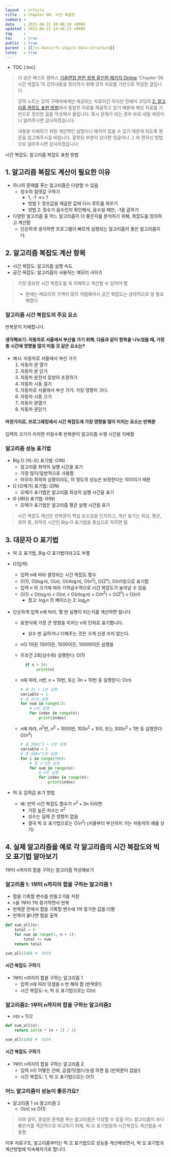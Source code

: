 ```yaml
---
layout  : article
title   : Chapter 08. 시간 복잡도
summary : 
date    : 2021-04-21 10:48:19 +0900
updated : 2021-04-21 14:46:13 +0900
tag     : 
toc     : true
public  : true
parent  : [[/cs-basic/fc-algo/1-data-structure]]
latex   : true
---
```

* TOC
{:toc}

> 이 글은 패스트 캠퍼스 [기술면접 완전 정복 올인원 패키지 Online](https://fastcampus.co.kr/dev_online_algo) 'Chapter 08. 시간 복잡도'의 강의내용을 정리하기 위해 강의 자료를 기반으로 작성한 글입니다.
>
> 강의 노트는 강의 구매자에게만 제공되는 자료이긴 하지만 잔재미 코딩의 [2. 알고리즘 복잡도 표현 방법](https://www.fun-coding.org/Chapter08-timecomplexity.html)에서 동일한 자료를 제공하고 있기 때문에 해당 자료를 기반으로 정리한 글을 작성해서 올립니다. 혹시 문제가 되는 경우 바로 내릴 예정이니 알려주시면 감사하겠습니다.
>
> 내용을 이해하기 위한 개인적인 설명이나 해석이 있을 수 있기 때문에 되도록 원문을 참고해주시길 바랍니다.
> 잘못된 부분이 있다면 댓글이나 그 외 편하신 방법으로 알려주시면 감사하겠습니다.

시간 복잡도: 알고리즘 복잡도 표현 방법

## 1. 알고리즘 복잡도 계산이 필요한 이유

* 하나의 문제를 푸는 알고리즘은 다양할 수 있음
    * 정수의 절댓값 구하기
        * 1, -1 ->> 1
        * 방법 1: 정숫값을 제곱한 값에 다시 루트를 씌우기
        * 방법 2: 정수가 음수인지 확인해서, 음수일 때만, -1을 곱하기
* 다양한 알고리즘 중 어느 알고리즘이 더 좋은지를 분석하기 위해, 복잡도를 정의하고 계산함
    * 단순하게 생각하면 프로그램이 빠르게 실행되는 알고리즘이 좋은 알고리즘이다.

## 2. 알고리즘 복잡도 계산 항목

* 시간 복잡도: 알고리즘 실행 속도
* 공간 복잡도: 알고리즘이 사용하는 메모리 사이즈

> 가장 중요한 시간 복잡도를 꼭 이해하고 계산할 수 있어야 함
>
> * 현재는 메모리의 가격이 많이 저렴해져서 공간 복잡도는 상대적으로 덜 중요해졌다.

### 알고리즘 시간 복잡도의 주요 요소

반복문이 지배합니다.

#### 생각해보기: 자동차로 서울에서 부산을 가기 위해, 다음과 같이 항목을 나누었을 때, 가장 총 시간에 영향을 많이 미칠 것 같은 요소는?

* 예시: 자동차로 서울에서 부산 가기
    1. 자동차 문 열기
    2. 자동차 문 닫기
    3. 자동차 운전석 등받이 조정하기
    4. 자동차 시동 걸기
    5. 자동차로 서울에서 부산 가기: 가장 영향이 크다.
    6. 자동차 시동 끄기
    7. 자동차 문열기
    8. 자동차 문닫기

#### 마찬가지로, 프로그래밍에서 시간 복잡도에 가장 영향을 많이 미치는 요소는 반복문

입력의 크기가 커지면 커질수록 반복문이 알고리즘 수행 시간을 지배함

### 알고리즘 성능 표기법

* Big O (빅-오) 표기법: O(N)
    * 알고리즘 최악의 실행 시간을 표기
    * 가장 많이/일반적으로 사용함
    * 아무리 최악의 상황이라도, 이 정도의 성능은 보장한다는 의미이기 때문
* Ω (오메가) 표기법: Ω(N)
    * 오메가 표기법은 알고리즘 최상의 실행 시간을 표기
* Θ (세타) 표기법: Θ(N)
    * 오메가 표기법은 알고리즘 평균 실행 시간을 표기

> 시간 복잡도 계산은 반복문이 핵심 요소임을 인지하고, 계산 표기는 최상, 평균, 최악 중, 최악의 시간인 Big-O 표기법을 중심으로 익히면 됨

## 3. 대문자 O 표기법

* 빅 오 표기법, Big-O 표기법이라고도 부름
* O(입력)
    * 입력 n에 따라 결정되는 시간 복잡도 함수
    * O(1), O($\log n$), O($n$), O($n\log n$), O($n^2$), O($2^n$), O($n!$)등으로 표기함
    * 입력 $n$ 의 크기에 따라 기하급수적으로 시간 복잡도가 늘어날 수 있음
    * O(1) < O($\log n$) < O($n$) < O($n\log n$) < O($n^2$) < O($2^n$) < O($n!$)
        * 참고: $\log  n$ 의 베이스는 $2$: $\log_2n$
* 단순하게 입력 n에 따라, 몇 번 실행이 되는지를 계산하면 됩니다.
    * 표현식에 가장 큰 영향을 미치는 n의 단위로 표기합니다.
        * 상수 번 곱하거나 더해주는 것은 크게 신경 쓰지 않는다.
    * n이 1이든 100이든, 1000이든, 10000이든 실행을
    * 무조건 2회(상수회) 실행한다: O(1)

        ```python
          if n > 10:
               print(n)
        ```

    * n에 따라, n번, n + 10번, 또는 3n + 10번 등 실행한다: O(n)

        ```python
        # 총 3n + 1번 실행
        variable = 1
        # 총 3n번 실행
        for num in range(3):
            # n번 실행
            for index in range(n):
                print(index)
        ```

    * n에 따라, $n^2$번, $n^2 + 1000$번, $100n^2 + 100$, 또는 $300n^2 + 1$번 등 실행한다: O($n^2$)

        ```python
        # 총 300n^2 + 1번 실행
        variable = 1
        # 총 300n^2번 실행
        for i in range(300):
            # 총 n^2번 실행
            for num in range(n):
                # n번 실행
                for index in range(n):
                    print(index)
        ```

* 빅 오 입력값 표기 방법
    * 예: 만약 시간 복잡도 함수가 $n^2 + 3n$ 이라면
        * 가장 높은 차수는 $n^2$
        * 상수는 실제 큰 영향이 없음
        * 결국 빅 오 표기법으로는 O($n^2$) (서울부터 부산까지 가는 자동차의 예를 상기)

## 4. 실제 알고리즘을 예로 각 알고리즘의 시간 복잡도와 빅 오 표기법 알아보기

1부터 n까지의 합을 구하는 알고리즘 작성해보기

### 알고리즘 1: 1부터 n까지의 합을 구하는 알고리즘 1

* 합을 기록할 변수를 만들고 0을 저장
* n을 1부터 1씩 증가하면서 반복
* 반복문 안에서 합을 기록할 변수에 1씩 증가한 값을 더함
* 반복이 끝나면 합을 출력

```python
def sum_all(n):
    total = 0
    for num in range(1, n + 1):
        total += num
    return total

sum_all(100) #  5050
```

#### 시간 복잡도 구하기

* 1부터 n까지의 합을 구하는 알고리즘 1
    * 입력 n에 따라 덧셈을 n 번 해야 함 (반복문!)
    * 시간 복잡도: n, 빅 오 표기법으로는 O(n)

### 알고리즘2: 1부터 n까지의 합을 구하는 알고리즘2

* $n(n + 1) / 2$

```python
def sum_all(n):
    return int(n * (n + 1) / 2)

sum_all(100) #  5050
```

#### 시간 복잡도 구하기

* 1부터 n까지의 합을 구하는 알고리즘 2
    * 입력 n이 어떻든 간에, 곱셈/덧셈/나눗셈 하면 됨 (반복문이 없음!)
    * 시간 복잡도: 1, 빅 오 표기법으로는 O(1)

### 어느 알고리즘이 성능이 좋은가요?

* 알고리즘 1 vs 알고리즘 2
    * O(n) vs O(1)

> 이와 같이, 동일한 문제를 푸는 알고리즘은 다양할 수 있음 어느 알고리즘이 보다 좋은지를 객관적으로 비교하기 위해, 빅 오 표기법등의 시간복잡도 계산법을 사용함

이후 자료구조, 알고리즘부터는 빅 오 표기법으로 성능을 계산해보면서, 빅 오 표기법과 계산방법에 익숙해지기로 합니다.
